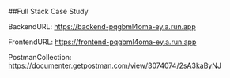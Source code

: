 ##Full Stack Case Study

BackendURL: https://backend-pqgbml4oma-ey.a.run.app

FrontendURL: https://frontend-pqgbml4oma-ey.a.run.app

PostmanCollection: https://documenter.getpostman.com/view/3074074/2sA3kaByNJ

